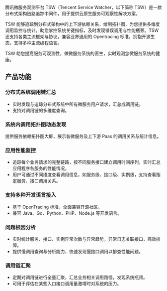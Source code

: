 腾讯微服务观测平台 TSW（Tencent Service Watcher，以下简称 TSW）是一款分布式架构链路追踪中间件，用于提供云原生服务可观察性解决方案。

TSW 能够追踪到分布式架构中的上下游依赖关系，绘制拓扑图，为您提供多维度调用监控与统计，助您掌控系统关键指标，及时发现错误调用与性能瓶颈。TSW 还支持各类主流框架与协议，兼容业界通用的 Opentracing 标准，拥抱开源生态，支持多种主流编程语言。

TSW 助您提高服务可观测性，做微服务系统的医生，实时观测您微服务系统的健康。

## 产品功能
### 分布式系统调用链汇总
- 实时发现与追踪分布式系统中所有微服务用户请求，汇总成调用链。
- 支持对调用链的多维度查询。

### 系统内调用拓扑图动态发现
提供服务依赖拓扑图大屏，展示各微服务及上下游 Paas 的调用关系与统计信息。

### 应用性能监控
- 追踪每个业务请求的完整链路，按不同服务接口建立调用时间序列，实时汇总应用程序各服务的性能情况。
- 用户可通过不同维度查看调用信息，如服务级、接口级、实例级，支持查看指定服务、接口调用关系。

### 支持多种开发语言接入
- 基于 OpenTracing 标准，全面兼容开源社区。
- 兼容 Java、Go、Python、PHP、Node.js 等开发语言。

### 问题根因分析
- 实时统计服务、接口、实例异常次数与异常趋势，异常日志关联接口，高效排障。
- 提供慢调用查询与分析能力，快速发现慢接口调用以排查性能问题。

### 调用链汇聚
- 定期对调用链进行全量汇聚，汇总业务相关调用路径，发现系统瓶颈。
- 可用于评估在某些入口接口调用量激增时对系统的压力。
